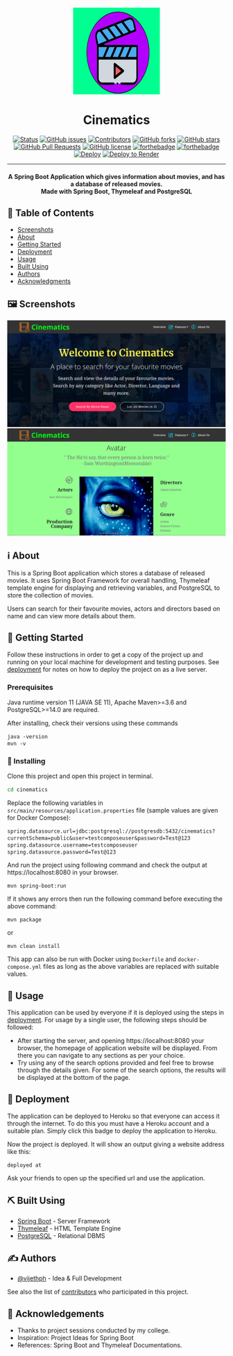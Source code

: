 <p align="center">
  <a href="" rel="noopener">
 <img width=200px height=200px src="src/main/resources/static/assets/images/clapperboard.png" alt="Cinematics"></a>
</p>

<h1 align="center">Cinematics</h1>

<div align="center">

[![Status](https://img.shields.io/badge/status-active-success.svg?style=flat-square&logo=java)]()
[![GitHub issues](https://img.shields.io/github/issues/vijethph/cinematics?style=flat-square)](https://github.com/vijethph/cinematics/issues)
[![Contributors](https://img.shields.io/github/contributors/vijethph/cinematics?style=flat-square)](https://github.com/vijethph/cinematics/graphs/contributors)
[![GitHub forks](https://img.shields.io/github/forks/vijethph/cinematics?style=flat-square)](https://github.com/vijethph/cinematics/network)
[![GitHub stars](https://img.shields.io/github/stars/vijethph/cinematics?color=yellow&style=flat-square)](https://github.com/vijethph/cinematics/stargazers)
[![GitHub Pull Requests](https://img.shields.io/github/issues-pr/vijethph/cinematics?color=purple&style=flat-square)](https://github.com/vijethph/cinematics/pulls)
[![GitHub license](https://img.shields.io/github/license/vijethph/cinematics?style=flat-square)](https://github.com/vijethph/cinematics/blob/master/LICENSE)
[![forthebadge](https://forthebadge.com/images/badges/made-with-java.svg)](https://forthebadge.com)
[![forthebadge](https://forthebadge.com/images/badges/powered-by-responsibility.svg)](https://forthebadge.com)
[![Deploy](https://www.herokucdn.com/deploy/button.svg)](https://heroku.com/deploy)
[![Deploy to Render](https://render.com/images/deploy-to-render-button.svg)](https://render.com/deploy?repo=https://github.com/vijethph/cinematics)


</div>

---

<h4 align="center"> A Spring Boot Application which gives information about movies, and has a database of released movies.
    <br> Made with Spring Boot, Thymeleaf and PostgreSQL
</h4>

## :scroll: Table of Contents

- [Screenshots](#screenshots)
- [About](#about)
- [Getting Started](#getting_started)
- [Deployment](#deployment)
- [Usage](#usage)
- [Built Using](#built_using)
- [Authors](#authors)
- [Acknowledgments](#acknowledgement)

## :framed_picture: Screenshots <a name="screenshots"></a>

![Home page](src/main/resources/static/assets/images/cinematicshomepage.jpg "Home Page")
![Movie Details Page](src/main/resources/static/assets/images/moviedetails.jpg "Movie Details Page")

## :information_source: About <a name = "about"></a>

This is a Spring Boot application which stores a database of released movies. It uses Spring Boot Framework for overall handling, Thymeleaf template engine for displaying and retrieving variables, and PostgreSQL to store the collection of movies.

Users can search for their favourite movies, actors and directors based on name and can view more details about them.

## 🏁 Getting Started <a name = "getting_started"></a>

Follow these instructions in order to get a copy of the project up and running on your local machine for development and testing purposes. See [deployment](#deployment) for notes on how to deploy the project on as a live server.

### Prerequisites

Java runtime version 11 (JAVA SE 11), Apache Maven>=3.6 and PostgreSQL>=14.0 are required.

After installing, check their versions using these commands

```
java -version
mvn -v
```

### 🧱 Installing <a name="installing"></a>

Clone this project and open this project in terminal.

```bash
cd cinematics
```
Replace the following variables in `src/main/resources/application.properties` file (sample values are given for Docker Compose):
```
spring.datasource.url=jdbc:postgresql://postgresdb:5432/cinematics?currentSchema=public&user=testcomposeuser&password=Test@123
spring.datasource.username=testcomposeuser
spring.datasource.password=Test@123
```
And run the project using following command and check the output at https://localhost:8080 in your browser.

```
mvn spring-boot:run
```

If it shows any errors then run the following command before executing the above command:

```
mvn package
```
or
```
mvn clean install
```

This app can also be run with Docker using `Dockerfile` and `docker-compose.yml` files as long as the above variables are replaced with suitable values.
<!--## 🔧 Running the tests <a name = "tests"></a>
Explain how to run the automated tests for this system.

### Break down into end to end tests
Explain what these tests test and why

```
Give an example
```

### And coding style tests
Explain what these tests test and why

```
Give an example
```
-->

## 🎈 Usage <a name="usage"></a>

This application can be used by everyone if it is deployed using the steps in [deployment](#deployment). For usage by a single user, the following steps should be followed:

- After starting the server, and opening https://localhost:8080 your browser, the homepage of application website will be displayed. From there you can navigate to any sections as per your choice.
- Try using any of the search options provided and feel free to browse through the details given. For some of the search options, the results will be displayed at the bottom of the page.

## 🚀 Deployment <a name = "deployment"></a>

The application can be deployed to Heroku so that everyone can access it through the internet. To do this you must have a Heroku account and a suitable plan. Simply click this badge to deploy the application to Heroku.

Now the project is deployed. It will show an output giving a website address like this:

```
deployed at
```

Ask your friends to open up the specified url and use the application.

## ⛏️ Built Using <a name = "built_using"></a>

- [Spring Boot](https://spring.io/projects/spring-boot/) - Server Framework
- [Thymeleaf](https://www.thymeleaf.org/) - HTML Template Engine
- [PostgreSQL](https://www.postgresql.org) - Relational DBMS

## ✍️ Authors <a name = "authors"></a>

- [@vijethph](https://github.com/vijethph) - Idea & Full Development

See also the list of [contributors](https://github.com/vijethph/) who participated in this project.

## 🎉 Acknowledgements <a name = "acknowledgement"></a>

- Thanks to project sessions conducted by my college.
- Inspiration: Project Ideas for Spring Boot
- References: Spring Boot and Thymeleaf Documentations.

